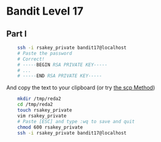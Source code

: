# Bandit Level 17
## Part I
```bash
    ssh -i rsakey_private bandit17@localhost
    # Paste the password 
    # Correct!
    # -----BEGIN RSA PRIVATE KEY-----
    # ...
    # -----END RSA PRIVATE KEY-----
```
And copy the text to your clipboard (or try [the scp Method](https://github.com/Reda-BELHAJ/OverTheWire/blob/main/Bandit/Bandit0-9/Level1.md#part-i))

```bash
    mkdir /tmp/reda2
    cd /tmp/reda2
    touch rsakey_private
    vim rsakey_private
    # Paste [ESC] and type :wq to save and quit
    chmod 600 rsakey_private
    ssh -i rsakey_private bandit17@localhost
```
